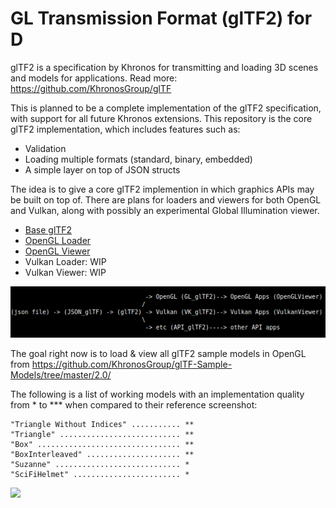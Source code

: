 # GL Transmission Format (glTF2) for D

glTF2 is a specification by Khronos for transmitting and loading 3D scenes and
models for applications. Read more: https://github.com/KhronosGroup/glTF

This is planned to be a complete implementation of the glTF2 specification,
with support for all future Khronos extensions. This repository is the core
glTF2 implementation, which includes features such as:
  * Validation
  * Loading multiple formats (standard, binary, embedded)
  * A simple layer on top of JSON structs

The idea is to give a core glTF2 implemention in which graphics APIs may be
built on top of. There are plans for loaders and viewers for both OpenGL
and Vulkan, along with possibly an experimental Global Illumination viewer.

 * [Base glTF2](https://github.com/AODQ/gltf)
 * [OpenGL Loader](https://github.com/AODQ/gltf-opengl)
 * [OpenGL Viewer](https://github.com/AODQ/gltf-opengl-viewer)
 * Vulkan Loader: WIP
 * Vulkan Viewer: WIP

![](https://github.com/AODQ/gltf/blob/master/media/glTF2-api-spec-0.png?raw=true)

The goal right now is to load & view all glTF2 sample models in OpenGL from
  https://github.com/KhronosGroup/glTF-Sample-Models/tree/master/2.0/

The following is a list of working models with an implementation quality from *
  to *** when compared to their reference screenshot:

    "Triangle Without Indices" ........... **
    "Triangle" ........................... **
    "Box" ................................ **
    "BoxInterleaved" ..................... **
    "Suzanne" ............................ *
    "SciFiHelmet" ........................ *

![](https://github.com/AODQ/gltf/blob/master/media/suzeanneworking.gif)
